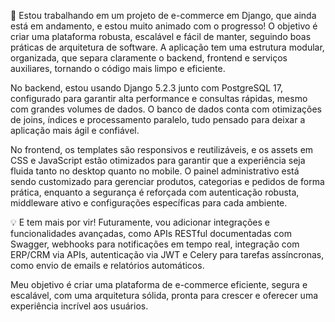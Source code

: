 🚀 Estou trabalhando em um projeto de e-commerce em Django, que ainda está em andamento, e estou muito animado com o progresso! O objetivo é criar uma plataforma robusta, escalável e fácil de manter, seguindo boas práticas de arquitetura de software. A aplicação tem uma estrutura modular, organizada, que separa claramente o backend, frontend e serviços auxiliares, tornando o código mais limpo e eficiente.

No backend, estou usando Django 5.2.3 junto com PostgreSQL 17, configurado para garantir alta performance e consultas rápidas, mesmo com grandes volumes de dados. O banco de dados conta com otimizações de joins, índices e processamento paralelo, tudo pensado para deixar a aplicação mais ágil e confiável.

No frontend, os templates são responsivos e reutilizáveis, e os assets em CSS e JavaScript estão otimizados para garantir que a experiência seja fluida tanto no desktop quanto no mobile. O painel administrativo está sendo customizado para gerenciar produtos, categorias e pedidos de forma prática, enquanto a segurança é reforçada com autenticação robusta, middleware ativo e configurações específicas para cada ambiente.

💡 E tem mais por vir! Futuramente, vou adicionar integrações e funcionalidades avançadas, como APIs RESTful documentadas com Swagger, webhooks para notificações em tempo real, integração com ERP/CRM via APIs, autenticação via JWT e Celery para tarefas assíncronas, como envio de emails e relatórios automáticos.

Meu objetivo é criar uma plataforma de e-commerce eficiente, segura e escalável, com uma arquitetura sólida, pronta para crescer e oferecer uma experiência incrível aos usuários.

